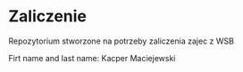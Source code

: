 # Zaliczenie
Repozytorium stworzone na potrzeby zaliczenia zajec z WSB

Firt name and last name: Kacper Maciejewski
